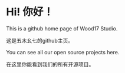 # Hi! 你好！
This is a github home page of Wood17 Studio.

这是五木幺七的github主页。

You can see all our open source projects here.

在这里你能看到我们的所有开源项目。
